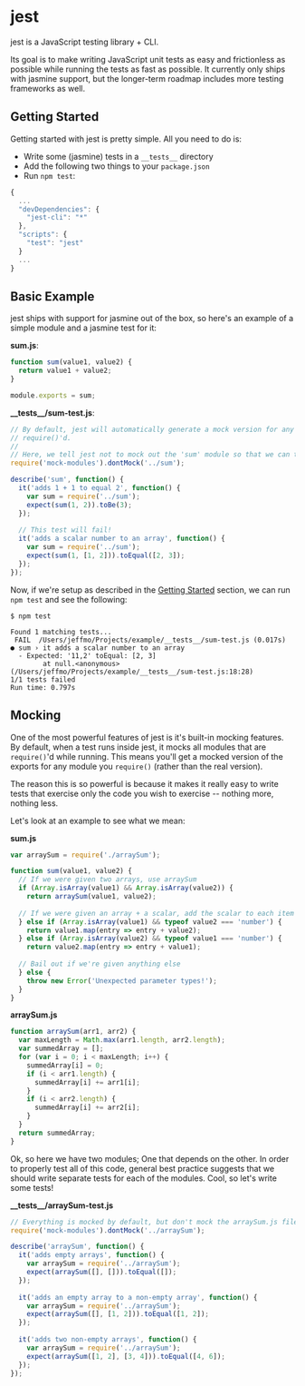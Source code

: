 # jest

jest is a JavaScript testing library + CLI.

Its goal is to make writing JavaScript unit tests as easy and frictionless as possible while running the tests as fast as possible. It currently only ships with jasmine support, but the longer-term roadmap includes more testing frameworks as well.

## Getting Started

Getting started with jest is pretty simple. All you need to do is:

* Write some (jasmine) tests in a `__tests__` directory
* Add the following two things to your `package.json`
* Run `npm test`:

```js
{
  ...
  "devDependencies": {
    "jest-cli": "*"
  },
  "scripts": {
    "test": "jest"
  }
  ...
}
```

## Basic Example

jest ships with support for jasmine out of the box, so here's an example of a simple module and a jasmine test for it:

__sum.js__:
```js
function sum(value1, value2) {
  return value1 + value2;
}

module.exports = sum;
```
__\_\_tests\_\_/sum-test.js__:
```js
// By default, jest will automatically generate a mock version for any module when it is
// require()'d.
// 
// Here, we tell jest not to mock out the 'sum' module so that we can test it.
require('mock-modules').dontMock('../sum');

describe('sum', function() {
  it('adds 1 + 1 to equal 2', function() {
    var sum = require('../sum');
    expect(sum(1, 2)).toBe(3);
  });
  
  // This test will fail!
  it('adds a scalar number to an array', function() {
    var sum = require('../sum');
    expect(sum(1, [1, 2])).toEqual([2, 3]);
  });
});
```

Now, if we're setup as described in the [Getting Started](#getting-started) section, we can run `npm test` and see the following:
```
$ npm test

Found 1 matching tests...
 FAIL  /Users/jeffmo/Projects/example/__tests__/sum-test.js (0.017s)
● sum › it adds a scalar number to an array
  - Expected: '11,2' toEqual: [2, 3]
        at null.<anonymous> (/Users/jeffmo/Projects/example/__tests__/sum-test.js:18:28)
1/1 tests failed
Run time: 0.797s
```

## Mocking

One of the most powerful features of jest is it's built-in mocking features. By default, when a test runs inside jest, it mocks all modules that are `require()`'d while running. This means you'll get a mocked version of the exports for any module you `require()` (rather than the real version).

The reason this is so powerful is because it makes it really easy to write tests that exercise only the code you wish to exercise -- nothing more, nothing less.

Let's look at an example to see what we mean:

__sum.js__
```js
var arraySum = require('./arraySum');

function sum(value1, value2) {
  // If we were given two arrays, use arraySum
  if (Array.isArray(value1) && Array.isArray(value2)) {
    return arraySum(value1, value2);
   
  // If we were given an array + a scalar, add the scalar to each item in the array
  } else if (Array.isArray(value1) && typeof value2 === 'number') {
  	return value1.map(entry => entry + value2);
  } else if (Array.isArray(value2) && typeof value1 === 'number') {
  	return value2.map(entry => entry + value1);
    
  // Bail out if we're given anything else
  } else {
  	throw new Error('Unexpected parameter types!');
  } 	
}
```

__arraySum.js__
```js
function arraySum(arr1, arr2) {
  var maxLength = Math.max(arr1.length, arr2.length);
  var summedArray = [];
  for (var i = 0; i < maxLength; i++) {
  	summedArray[i] = 0;
    if (i < arr1.length) {
      summedArray[i] += arr1[i];
    }
    if (i < arr2.length) {
      summedArray[i] += arr2[i];
    }
  }
  return summedArray;
}
```

Ok, so here we have two modules; One that depends on the other. In order to properly test all of this code, general best practice suggests that we should write separate tests for each of the modules. Cool, so let's write some tests!

__\_\_tests\_\_/arraySum-test.js__
```js
// Everything is mocked by default, but don't mock the arraySum.js file so we can test it
require('mock-modules').dontMock('../arraySum');

describe('arraySum', function() {
  it('adds empty arrays', function() {
    var arraySum = require('../arraySum');
    expect(arraySum([], [])).toEqual([]);
  });
  
  it('adds an empty array to a non-empty array', function() {
    var arraySum = require('../arraySum');
    expect(arraySum([], [1, 2])).toEqual([1, 2]);
  });
  
  it('adds two non-empty arrays', function() {
  	var arraySum = require('../arraySum');
    expect(arraySum([1, 2], [3, 4])).toEqual([4, 6]);
  });
});
```
